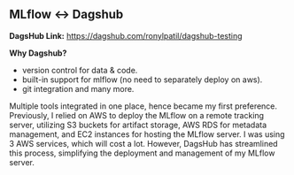 ## MLflow ↔️ Dagshub

<b>DagsHub Link:</b> https://dagshub.com/ronylpatil/dagshub-testing

<b>Why Dagshub?</b>
- version control for data & code.
- built-in support for mlflow (no need to separately deploy on aws).
- git integration and many more.

Multiple tools integrated in one place, hence became my first preference. Previously, I relied on AWS to deploy the MLflow on a remote tracking server, utilizing S3 buckets for artifact storage, AWS RDS for metadata management, and EC2 instances for hosting the MLflow server. I was using 3 AWS services, which will cost a lot. However, DagsHub has streamlined this process, simplifying the deployment and management of my MLflow server.
 
